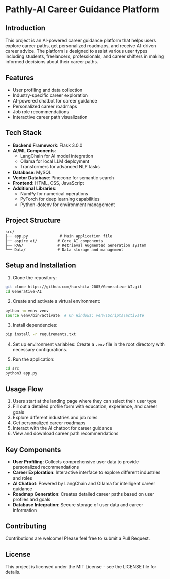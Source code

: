 # Pathly-AI Career Guidance Platform

## Introduction
This project is an AI-powered career guidance platform that helps users explore career paths, get personalized roadmaps, and receive AI-driven career advice. The platform is designed to assist various user types including students, freelancers, professionals, and career shifters in making informed decisions about their career paths.

## Features
- User profiling and data collection
- Industry-specific career exploration
- AI-powered chatbot for career guidance
- Personalized career roadmaps
- Job role recommendations
- Interactive career path visualization

## Tech Stack
- **Backend Framework**: Flask 3.0.0
- **AI/ML Components**:
  - LangChain for AI model integration
  - Ollama for local LLM deployment
  - Transformers for advanced NLP tasks
- **Database**: MySQL
- **Vector Database**: Pinecone for semantic search
- **Frontend**: HTML, CSS, JavaScript
- **Additional Libraries**:
  - NumPy for numerical operations
  - PyTorch for deep learning capabilities
  - Python-dotenv for environment management

## Project Structure
```
src/
├── app.py              # Main application file
├── aspire_ai/         # Core AI components
├── RAG/               # Retrieval Augmented Generation system
└── Data/              # Data storage and management
```

## Setup and Installation

1. Clone the repository:
```bash
git clone https://github.com/harshita-2005/Generative-AI.git
cd Generative-AI
```

2. Create and activate a virtual environment:
```bash
python -m venv venv
source venv/bin/activate  # On Windows: venv\Scripts\activate
```

3. Install dependencies:
```bash
pip install -r requirements.txt
```

4. Set up environment variables:
Create a `.env` file in the root directory with necessary configurations.

5. Run the application:
```bash
cd src
python3 app.py
```

## Usage Flow
1. Users start at the landing page where they can select their user type
2. Fill out a detailed profile form with education, experience, and career goals
3. Explore different industries and job roles
4. Get personalized career roadmaps
5. Interact with the AI chatbot for career guidance
6. View and download career path recommendations

## Key Components
- **User Profiling**: Collects comprehensive user data to provide personalized recommendations
- **Career Exploration**: Interactive interface to explore different industries and roles
- **AI Chatbot**: Powered by LangChain and Ollama for intelligent career guidance
- **Roadmap Generation**: Creates detailed career paths based on user profiles and goals
- **Database Integration**: Secure storage of user data and career information

## Contributing
Contributions are welcome! Please feel free to submit a Pull Request.

## License
This project is licensed under the MIT License - see the LICENSE file for details. 
